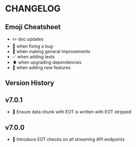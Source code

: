 # CHANGELOG

## Emoji Cheatsheet
- :pencil2: doc updates
- :bug: when fixing a bug
- :rocket: when making general improvements
- :white_check_mark: when adding tests
- :arrow_up: when upgrading dependencies
- :tada: when adding new features

## Version History

## v7.0.1

- :bug: Ensure data chunk with EOT is written with EOT stripped

## v7.0.0

- :tada: Introduce EOT checks on all streaming API endpoints

